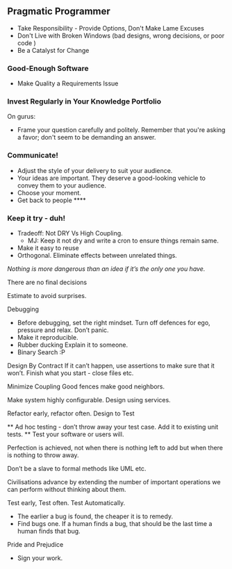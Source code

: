## Pragmatic Programmer

* Take Responsibility - Provide Options, Don't Make Lame Excuses 
* Don't Live with Broken Windows (bad designs, wrong decisions, or poor code )
* Be a Catalyst for Change

### Good-Enough Software 
* Make Quality a Requirements Issue 

### Invest Regularly in Your Knowledge Portfolio 
On gurus:
- Frame your question carefully and politely. Remember that you're asking a favor; don't seem to be demanding an answer. 

### Communicate! 
- Adjust the style of your delivery to suit your audience.
- Your ideas are important. They deserve a good-looking vehicle to convey them to your audience. 
- Choose your moment.
- Get back to people ****

### Keep it try - duh! 
- Tradeoff: Not DRY Vs High Coupling. 
    - MJ: Keep it not dry and write a cron to ensure things remain same.
- Make it easy to reuse
- Orthogonal. Eliminate effects between unrelated things.

*Nothing is more dangerous than an idea if it’s the only one you have.*

There are no final decisions

Estimate to avoid surprises.


Debugging
- Before debugging, set the right mindset. Turn off defences for ego, pressure and relax. Don’t panic. 
- Make it reproducible.
- Rubber ducking Explain it to someone.
- Binary Search :P

Design By Contract
If it can’t happen, use assertions to make sure that it won’t. 
Finish what you start - close files etc. 


Minimize Coupling 
Good fences make good neighbors. 

Make system highly configurable.
Design using services. 

Refactor early, refactor often.
Design to Test

** Ad hoc testing - don’t throw away your test case. Add it to existing unit tests. **
Test your software or users will.

Perfection is achieved, not when there is nothing left to add but when there is nothing to throw away. 

Don’t be a slave to formal methods like UML etc.

Civilisations advance by extending the number of important operations we can perform without thinking about them. 


Test early, Test often. Test Automatically. 
- The earlier a bug is found, the cheaper it is to remedy. 
- Find bugs one. If a human finds a bug, that should be the last time a human finds that bug.

Pride and Prejudice
- Sign your work.
